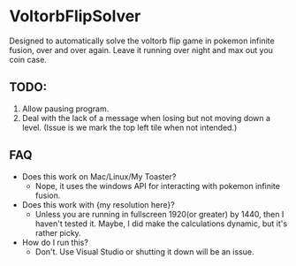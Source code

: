 # VoltorbFlipSolver
Designed to automatically solve the voltorb flip game in pokemon infinite fusion, over and over again. Leave it running over night and max out you coin case.

## TODO:
1. Allow pausing program.
2. Deal with the lack of a message when losing but not moving down a level. (Issue is we mark the top left tile when not intended.)

## FAQ
* Does this work on Mac/Linux/My Toaster?
  * Nope, it uses the windows API for interacting with pokemon infinite fusion.
* Does this work with {my resolution here}?
  * Unless you are running in fullscreen 1920(or greater) by 1440, then I haven't tested it. Maybe, I did make the calculations dynamic, but it's rather picky.
* How do I run this?
  * Don't. Use Visual Studio or shutting it down will be an issue.
